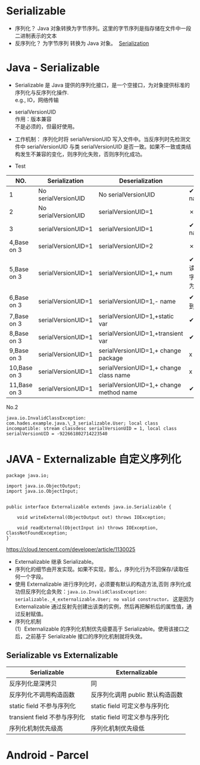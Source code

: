 # Serializable

- 序列化？
  Java 对象转换为字节序列。这里的字节序列是指存储在文件中一段二进制表示的文本
- 反序列化？
  为字节序列 转换为 Java 对象。
   [Serialization](./Serialization.svg)

# Java - Serializable

- Serializable 是 Java 提供的序列化接口，是一个空接口，为对象提供标准的序列化与反序列化操作.  
  e.g., IO，网络传输
- serialVersionUID  
  作用：版本兼容  
  不是必须的，但最好使用。

- 工作机制：
  序列化时将 serialVersionUID 写入文件中。当反序列时先检测文件中 serialVersionUID 与类 serialVersionUID 是否一致。如果不一致或类结构发生不兼容的变化，则序列化失败，否则序列化成功。

- Test

| NO.          | Serialization       | Deserialization                         | Result                                               |
| ------------ | ------------------- | --------------------------------------- | ---------------------------------------------------- |
| 1            | No serialVersionUID | No serialVersionUID                     | ✔, {id=1, name='name_1'}                             |
| 2            | No serialVersionUID | serialVersionUID=1                      | ✗                                                    |
| 3            | serialVersionUID=1  | serialVersionUID=1                      | ✔ {id=1, name='name_1'}                              |
| 4,Base on 3  | serialVersionUID=1  | serialVersionUID=2                      | ✗                                                    |
| 5,Base on 3  | serialVersionUID=1  | serialVersionUID=1,+ num                | ✔, {id=1,num=0} 读取不到新增的字段，新增字段为默认值 |
| 6,Base on 3  | serialVersionUID=1  | serialVersionUID=1,- name               | ✔, {id=1} 读取不到减少的字段                         |
| 7,Base on 3  | serialVersionUID=1  | serialVersionUID=1,+static var          | ✔, value is same                                     |
| 8,Base on 3  | serialVersionUID=1  | serialVersionUID=1,+transient var       | ✔, value is same                                     |
| 9,Base on 3  | serialVersionUID=1  | serialVersionUID=1,+ change package     | x                                                    |
| 10,Base on 3 | serialVersionUID=1  | serialVersionUID=1,+ change class name  | x                                                    |
| 11,Base on 3 | serialVersionUID=1  | serialVersionUID=1,+ change method name | ✔,value is same                                      |

No.2

```
java.io.InvalidClassException: com.hades.example.java.\_3_serializable.User; local class incompatible: stream classdesc serialVersionUID = 1, local class serialVersionUID = -922661802714223540
```

# JAVA - Externalizable 自定义序列化

```
package java.io;

import java.io.ObjectOutput;
import java.io.ObjectInput;


public interface Externalizable extends java.io.Serializable {

    void writeExternal(ObjectOutput out) throws IOException;

    void readExternal(ObjectInput in) throws IOException, ClassNotFoundException;
}`
```

https://cloud.tencent.com/developer/article/1130025

- Externalizable 继承 Serializable。
- 序列化的细节由开发实现。如果不实现，那么，序列化行为不回保存/读取任何一个字段。
- 使用 Externalizable 进行序列化时，必须要有默认的构造方法,否则 序列化成功但反序列化会失败：`java.io.InvalidClassException: serializable._4_externalizable.User; no valid constructor。`
  这是因为 Externalizable 通过反射先创建出该类的实例，然后再把解析后的属性值，通过反射赋值。
- 序列化机制  
  (1）Externalizable 的序列化机制优先级要高于 Serializable。使用该接口之后，之前基于 Serializable 接口的序列化机制就将失效。

## Serializable vs Externalizable

| Serializable                 | Externalizable                   |
| ---------------------------- | -------------------------------- |
| 反序列化是深拷贝             | 同                               |
| 反序列化不调用构造函数       | 反序列化调用 public 默认构造函数 |
| static field 不参与序列化    | static field 可定义参与序列化    |
| transient field 不参与序列化 | static field 可定义参与序列化    |
| 序列化机制优先级高           | 序列化机制优先级低               |

# Android - Parcel
